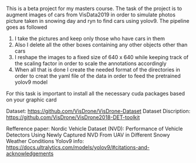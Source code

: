 This is a beta project for my masters course. The task of the project is to augment images of cars from VisData2019 in order to simulate photos picture taken in snowing day and ryn to find cars using yolov9.
The pipeline goes as followed 
1) I take the pictures and keep only those who have cars in them
2) Also I delete all the other boxes containing any other objects other than cars
3) I reshape the images to a fixed size of 640 x 640 while keeping track of the scaling factor in order to scale the annotations accordingly
4) When all that is done I create the needed format of the directories in order to creat the yaml file of the data in order to feed the pretrained yolov9 model

For this task is important to install all the necessary cuda packages based on your graphic card

Dataset: https://github.com/VisDrone/VisDrone-Dataset
Dataset Discription: https://github.com/VisDrone/VisDrone2018-DET-toolkit

Refference paper: Nordic Vehicle Dataset (NVD): Performance of Vehicle Detectors Using Newly Captured NVD From UAV in Different Snowy Weather Conditions
Yolov9 info: https://docs.ultralytics.com/models/yolov9/#citations-and-acknowledgements
